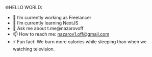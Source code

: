 🌐HELLO WORLD:

- 🔭 I’m currently working as Freelancer 
- 🌱 I’m currently learning NextJS
- 💬 Ask me about t.me@nazarovoff
- 📫 How to reach me: nazarov1.off@gmail.com
- ⚡ Fun fact: We burn more calories while sleeping than when we watching television.
